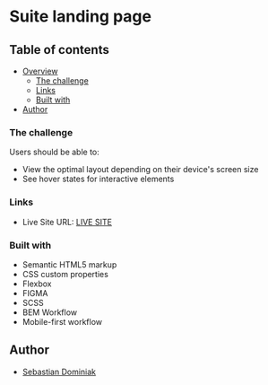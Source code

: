 # Suite landing page

## Table of contents

- [Overview](#overview)
  - [The challenge](#the-challenge)
  - [Links](#links)
  - [Built with](#built-with)
- [Author](#author)

### The challenge

Users should be able to:

- View the optimal layout depending on their device's screen size
- See hover states for interactive elements

### Links

- Live Site URL: [LIVE SITE](https://dominiak92.github.io/suite-landing-page/)

### Built with

- Semantic HTML5 markup
- CSS custom properties
- Flexbox
- FIGMA
- SCSS
- BEM Workflow
- Mobile-first workflow

## Author

- [Sebastian Dominiak](https://www.sebastiandominiak.pl)

